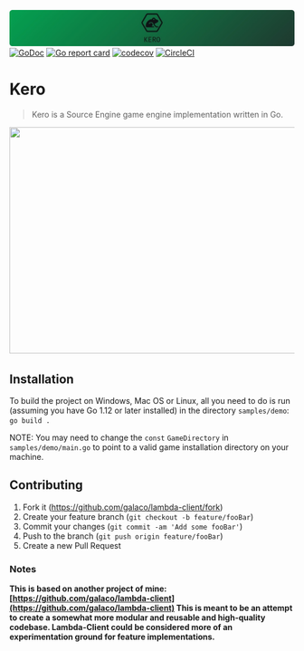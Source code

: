 ![Kero](https://github.com/galaco/kero/blob/master/docs/images/banner.jpg)
[![GoDoc](https://godoc.org/github.com/Galaco/kero?status.svg)](https://godoc.org/github.com/Galaco/kero)
[![Go report card](https://goreportcard.com/badge/github.com/galaco/kero)](https://goreportcard.com/report/github.com/galaco/kero)
[![codecov](https://codecov.io/gh/Galaco/kero/branch/master/graph/badge.svg)](https://codecov.io/gh/Galaco/kero)
[![CircleCI](https://circleci.com/gh/Galaco/kero.svg?style=svg)](https://circleci.com/gh/Galaco/kero)

# Kero

> Kero is a Source Engine game engine implementation written in Go.

<p align="center">
  <img width="600" height="400" src="https://cdn.galaco.me/github/lambda-client/readme/de_dust2_optimised.gif">
</p>

## Installation
To build the project on Windows, Mac OS or Linux, all you need to do is run (assuming you have Go 1.12 or later installed)
in the directory `samples/demo`:
`go build .`

NOTE: You may need to change the `const` `GameDirectory` in `samples/demo/main.go` to point to a valid game installation
directory on your machine.


## Contributing
1. Fork it (<https://github.com/galaco/lambda-client/fork>)
2. Create your feature branch (`git checkout -b feature/fooBar`)
3. Commit your changes (`git commit -am 'Add some fooBar'`)
4. Push to the branch (`git push origin feature/fooBar`)
5. Create a new Pull Request


### Notes
**This is based on another project of mine: [https://github.com/galaco/lambda-client](https://github.com/galaco/lambda-client)
This is meant to be an attempt to create a somewhat more modular and reusable and high-quality codebase. Lambda-Client could
be considered more of an experimentation ground for feature implementations.**
